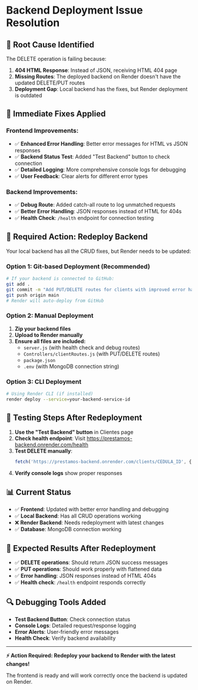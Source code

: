 # Backend Deployment Issue Resolution

## 🚨 **Root Cause Identified**

The DELETE operation is failing because:
1. **404 HTML Response**: Instead of JSON, receiving HTML 404 page
2. **Missing Routes**: The deployed backend on Render doesn't have the updated DELETE/PUT routes
3. **Deployment Gap**: Local backend has the fixes, but Render deployment is outdated

## 🔧 **Immediate Fixes Applied**

### Frontend Improvements:
- ✅ **Enhanced Error Handling**: Better error messages for HTML vs JSON responses
- ✅ **Backend Status Test**: Added "Test Backend" button to check connection
- ✅ **Detailed Logging**: More comprehensive console logs for debugging
- ✅ **User Feedback**: Clear alerts for different error types

### Backend Improvements:
- ✅ **Debug Route**: Added catch-all route to log unmatched requests
- ✅ **Better Error Handling**: JSON responses instead of HTML for 404s
- ✅ **Health Check**: `/health` endpoint for connection testing

## 🚀 **Required Action: Redeploy Backend**

Your local backend has all the CRUD fixes, but Render needs to be updated:

### Option 1: Git-based Deployment (Recommended)
```bash
# If your backend is connected to GitHub:
git add .
git commit -m "Add PUT/DELETE routes for clients with improved error handling"
git push origin main
# Render will auto-deploy from GitHub
```

### Option 2: Manual Deployment
1. **Zip your backend files**
2. **Upload to Render manually**
3. **Ensure all files are included:**
   - `server.js` (with health check and debug routes)
   - `Controllers/clientRoutes.js` (with PUT/DELETE routes)
   - `package.json`
   - `.env` (with MongoDB connection string)

### Option 3: CLI Deployment
```bash
# Using Render CLI (if installed)
render deploy --service=your-backend-service-id
```

## 🧪 **Testing Steps After Redeployment**

1. **Use the "Test Backend" button** in Clientes page
2. **Check health endpoint**: Visit https://prestamos-backend.onrender.com/health
3. **Test DELETE manually**: 
   ```javascript
   fetch('https://prestamos-backend.onrender.com/clients/CEDULA_ID', {method: 'DELETE'})
   ```
4. **Verify console logs** show proper responses

## 📊 **Current Status**

- ✅ **Frontend**: Updated with better error handling and debugging
- ✅ **Local Backend**: Has all CRUD operations working
- ❌ **Render Backend**: Needs redeployment with latest changes
- ✅ **Database**: MongoDB connection working

## 🎯 **Expected Results After Redeployment**

- ✅ **DELETE operations**: Should return JSON success messages
- ✅ **PUT operations**: Should work properly with flattened data
- ✅ **Error handling**: JSON responses instead of HTML 404s
- ✅ **Health check**: `/health` endpoint responds correctly

## 🔍 **Debugging Tools Added**

- **Test Backend Button**: Check connection status
- **Console Logs**: Detailed request/response logging  
- **Error Alerts**: User-friendly error messages
- **Health Check**: Verify backend availability

---

**⚡ Action Required: Redeploy your backend to Render with the latest changes!**

The frontend is ready and will work correctly once the backend is updated on Render.
